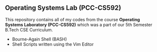 ## **Operating Systems Lab (PCC-CS592)**
This repository contains all of my codes from the course **Operating Systems Laboratory (PCC-CS592)** which was a part of our 5th Semester B.Tech CSE Curriculum.

 - Bourne-Again Shell (BASH)
 - Shell Scripts written using the Vim Editor
